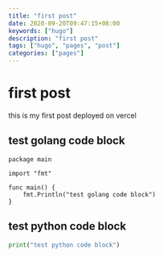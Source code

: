 ```yaml
---
title: "first post"
date: 2020-09-20T09:47:15+08:00
keywords: ["hugo"]
description: "first post"
tags: ["hugo", "pages", "post"]
categories: ["pages"]
---
```


# first post

this is my first post deployed on vercel

## test golang code block

```golang
package main

import "fmt"

func main() {
    fmt.Println("test golang code block")
}
```

## test python code block

```python
print("test python code block")
```
